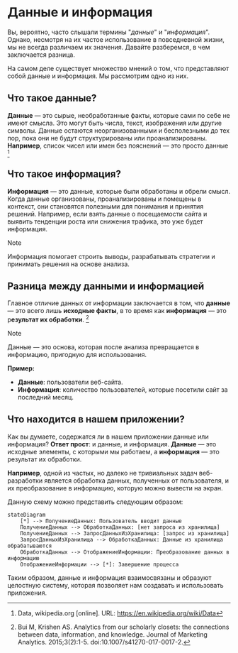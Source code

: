 # Данные и информация

Вы, вероятно, часто слышали термины "*данные*" и "*информация*". Однако, несмотря на их частое использование в повседневной жизни, мы не всегда различаем их значения. Давайте разберемся, в чем заключается разница.

На самом деле существует множество мнений о том, что представляют собой данные и информация. Мы рассмотрим одно из них.

## Что такое данные?

**Данные** — это сырые, необработанные факты, которые сами по себе не имеют смысла. Это могут быть числа, текст, изображения или другие символы. Данные остаются неорганизованными и бесполезными до тех пор, пока они не будут структурированы или проанализированы. **Например**, список чисел или имен без пояснений — это просто данные [^1]

## Что такое информация?

**Информация** — это данные, которые были обработаны и обрели смысл. Когда данные организованы, проанализированы и помещены в контекст, они становятся полезными для понимания и принятия решений. Например, если взять данные о посещаемости сайта и выявить тенденции роста или снижения трафика, это уже будет информация.

> [!NOTE]
> Информация помогает строить выводы, разрабатывать стратегии и принимать решения на основе анализа.

## Разница между данными и информацией

Главное отличие данных от информации заключается в том, что **данные** — это всего лишь **исходные факты**, в то время как **информация** — это р**езультат их обработки**. [^2]

> [!NOTE]
> Данные — это основа, которая после анализа превращается в информацию, пригодную для использования.

**Пример:**
- **Данные**: пользователи веб-сайта.
- **Информация**: количество пользователей, которые посетили сайт за последний месяц.

## Что находится в нашем приложении?

Как вы думаете, содержатся ли в нашем приложении данные или информация? **Ответ прост**: и данные, и информация. **Данные** — это исходные элементы, с которыми мы работаем, а **информация** — это результат их обработки.

**Например**, одной из частых, но далеко не тривиальных задач веб-разработки является обработка данных, полученных от пользователя, и их преобразование в информацию, которую можно вывести на экран.

Данную схему можно представить следующим образом:

```mermaid
stateDiagram
    [*] --> ПолучениеДанных: Пользователь вводит данные
    ПолучениеДанных --> ОбработкаДанных: [нет запроса из хранилища]
    ПолучениеДанных --> ЗапросДанныхИзХранилища: [запрос из хранилища]
    ЗапросДанныхИзХранилища --> ОбработкаДанных: Данные из хранилища обрабатываются
    ОбработкаДанных --> ОтображениеИнформации: Преобразование данных в информацию
    ОтображениеИнформации --> [*]: Завершение процесса
```

Таким образом, данные и информация взаимосвязаны и образуют целостную систему, которая позволяет нам создавать и использовать приложения.

[^1]: Data, wikipedia.org [online]. URL: https://en.wikipedia.org/wiki/Data

[^2]: Bui M, Krishen AS. Analytics from our scholarly closets: the connections between data, information, and knowledge. Journal of Marketing Analytics. 2015;3(2):1-5. doi:10.1007/s41270-017-0017-2.

[^3]: The Differences between Data, Information, and Knowledge.lisedunetwork.com [online]. URL: https://www.lisedunetwork.com/the-differences-between-data-information-and-knowledge/